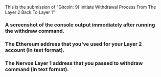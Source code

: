 

This is the submission of "Gitcoin: 9) Initiate Withdrawal Process From The Layer 2 Back To Layer 1"


### A screenshot of the console output immediately after running the withdraw command.



### The Ethereum address that you've used for your Layer 2 account (in text format).



### The Nervos Layer 1 address that you passed to withdraw command (in text format).
